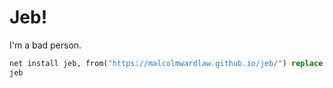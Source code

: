 # Jeb!
I'm a bad person.

```Stata
net install jeb, from("https://malcolmwardlaw.github.io/jeb/") replace
jeb
```
